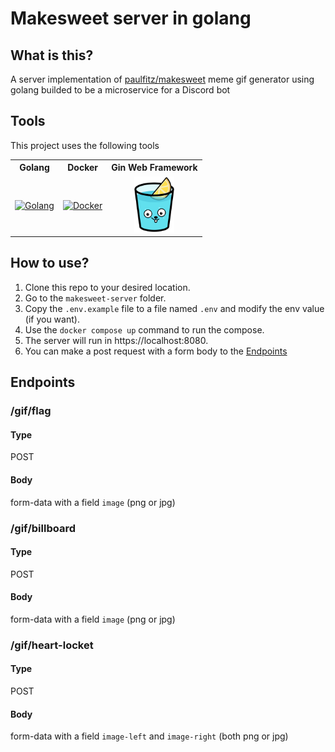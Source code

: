 # Makesweet server in golang

## What is this?

A server implementation of [paulfitz/makesweet](https://github.com/paulfitz/makesweet) meme gif generator using golang builded to be a microservice for a Discord bot

## Tools

This project uses the following tools

<div>
  <table>
    <tr>
      <th style="text-align:center">Golang</th>
      <th style="text-align:center">Docker</th>
      <th style="text-align:center">Gin Web Framework</th>
    </tr>
    <tr>
      <td style="text-align: center"><a href="https://go.dev"><img src="https://go.dev/blog/go-brand/Go-Logo/SVG/Go-Logo_Blue.svg" height="90" alt="Golang" /></a></td>
      <td style="text-align: center"><a href="https://www.docker.com"><img src="https://uxwing.com/wp-content/themes/uxwing/download/brands-and-social-media/docker-icon.svg" height="90" alt="Docker" /></a></td>
      <td style="text-align: center"><a href="https://gin-gonic.com"><img src="https://raw.githubusercontent.com/gin-gonic/logo/master/color.png" height="90" alt="Gin" /></a></td>
    </tr>
  </table>
</div>

## How to use?

1. Clone this repo to your desired location.
2. Go to the `makesweet-server` folder.
3. Copy the `.env.example` file to a file named `.env` and modify the env value (if you want).
4. Use the `docker compose up` command to run the compose.
5. The server will run in https://localhost:8080.
6. You can make a post request with a form body to the [Endpoints](#endpoints)

## Endpoints

### /gif/flag

#### Type

POST

#### Body

form-data with a field `image` (png or jpg)

### /gif/billboard

#### Type

POST

#### Body

form-data with a field `image` (png or jpg)

### /gif/heart-locket

#### Type

POST

#### Body

form-data with a field `image-left` and `image-right` (both png or jpg)
